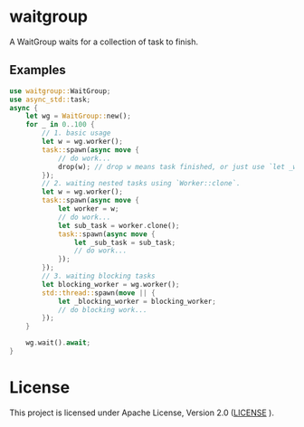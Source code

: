 # waitgroup

A WaitGroup waits for a collection of task to finish. 

## Examples

```rust 
use waitgroup::WaitGroup;
use async_std::task;
async {
    let wg = WaitGroup::new();
    for _ in 0..100 {
        // 1. basic usage
        let w = wg.worker();
        task::spawn(async move {
            // do work...
            drop(w); // drop w means task finished, or just use `let _worker = w;`
        });
        // 2. waiting nested tasks using `Worker::clone`.
        let w = wg.worker();
        task::spawn(async move {
            let worker = w;
            // do work...
            let sub_task = worker.clone();
            task::spawn(async move {
                let _sub_task = sub_task;
                // do work...
            });
        });
        // 3. waiting blocking tasks
        let blocking_worker = wg.worker();
        std::thread::spawn(move || {
            let _blocking_worker = blocking_worker;
            // do blocking work...
        });
    }

    wg.wait().await;
}
```


# License

This project is licensed under Apache License, Version 2.0 ([LICENSE](LICENSE) ).

